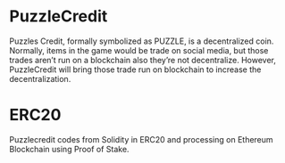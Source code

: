 # PuzzleCredit
Puzzles Credit, formally symbolized as PUZZLE, is a decentralized coin. Normally, items in the game would be trade on social media, but those trades aren’t run on a blockchain also they’re not decentralize. However, PuzzleCredit will bring those trade run on blockchain to increase the decentralization.

# ERC20
Puzzlecredit codes from Solidity in ERC20 and processing on Ethereum Blockchain using 
Proof of Stake.
